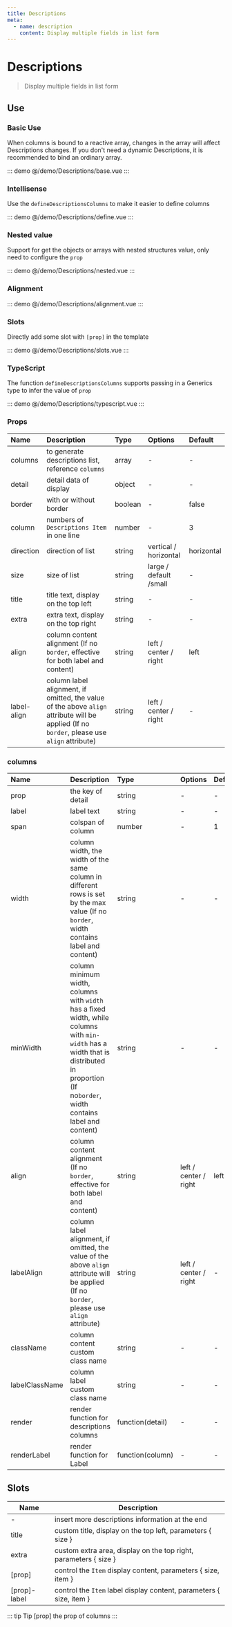 ```yaml
---
title: Descriptions
meta:
  - name: description
    content: Display multiple fields in list form
---
```


# Descriptions

> Display multiple fields in list form

## Use

### Basic Use

When columns is bound to a reactive array, changes in the array will affect Descriptions changes. If you don't need a dynamic Descriptions, it is recommended to bind an ordinary array.

::: demo
@/demo/Descriptions/base.vue
:::

### Intellisense

Use the `defineDescriptionsColumns` to make it easier to define columns

::: demo
@/demo/Descriptions/define.vue
:::

### Nested value

Support for get the objects or arrays with nested structures value, only need to configure the `prop`

::: demo
@/demo/Descriptions/nested.vue
:::

### Alignment

::: demo
@/demo/Descriptions/alignment.vue
:::

### Slots

Directly add some slot with `[prop]` in the template

::: demo
@/demo/Descriptions/slots.vue
:::

### TypeScript

The function `defineDescriptionsColumns` supports passing in a Generics type to infer the value of `prop`

::: demo
@/demo/Descriptions/typescript.vue
:::

### Props

| Name        | Description                                                                                                                                 | Type    | Options                | Default    |
| :---------- | :------------------------------------------------------------------------------------------------------------------------------------------ | :------ | :--------------------- | :--------- |
| columns     | to generate descriptions list, reference `columns`                                                                                          | array   | -                      | -          |
| detail      | detail data of display                                                                                                                      | object  | -                      | -          |
| border      | with or without border                                                                                                                      | boolean | -                      | false      |
| column      | numbers of `Descriptions Item` in one line                                                                                                  | number  | -                      | 3          |
| direction   | direction of list                                                                                                                           | string  | vertical / horizontal  | horizontal |
| size        | size of list                                                                                                                                | string  | large / default /small | -          |
| title       | title text, display on the top left                                                                                                         | string  | -                      | -          |
| extra       | extra text, display on the top right                                                                                                        | string  | -                      | -          |
| align       | column content alignment (If no `border`, effective for both label and content)                                                             | string  | left / center / right  | left       |
| label-align | column label alignment, if omitted, the value of the above `align` attribute will be applied (If no `border`, please use `align` attribute) | string  | left / center / right  | -          |

### columns

| Name           | Description                                                                                                                                                                                  | Type             | Options               | Default |
| :------------- | :------------------------------------------------------------------------------------------------------------------------------------------------------------------------------------------- | :--------------- | :-------------------- | :------ |
| prop           | the key of detail                                                                                                                                                                            | string           | -                     | -       |
| label          | label text                                                                                                                                                                                   | string           | -                     | -       |
| span           | colspan of column                                                                                                                                                                            | number           | -                     | 1       |
| width          | column width, the width of the same column in different rows is set by the max value (If no `border`, width contains label and content)                                                      | string           | -                     | -       |
| minWidth       | column minimum width, columns with `width` has a fixed width, while columns with `min-width` has a width that is distributed in proportion (If no`border`, width contains label and content) | string           | -                     | -       |
| align          | column content alignment (If no `border`, effective for both label and content)                                                                                                              | string           | left / center / right | left    |
| labelAlign     | column label alignment, if omitted, the value of the above `align` attribute will be applied (If no `border`, please use `align` attribute)                                                  | string           | left / center / right | -       |
| className      | column content custom class name                                                                                                                                                             | string           | -                     | -       |
| labelClassName | column label custom class name                                                                                                                                                               | string           | -                     | -       |
| render         | render function for descriptions columns                                                                                                                                                     | function(detail) | -                     | -       |
| renderLabel    | render function for Label                                                                                                                                                                    | function(column) | -                     | -       |

## Slots

| Name         | Description                                                         |
| ------------ | ------------------------------------------------------------------- |
| -            | insert more descriptions information at the end                     |
| title        | custom title, display on the top left, parameters { size }          |
| extra        | custom extra area, display on the top right, parameters { size }    |
| [prop]       | control the `Item` display content, parameters { size, item }       |
| [prop]-label | control the `Item` label display content, parameters { size, item } |

::: tip Tip
[prop] the prop of columns
:::
